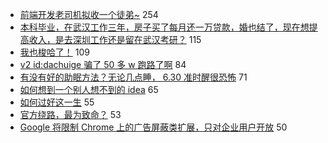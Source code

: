 - [前端开发老司机拟收一个徒弟~](https://www.v2ex.com/t/569069) 254
- [本科毕业，在武汉工作三年，房子买了每月还一万贷款，婚也结了，现在想提高收入，是去深圳工作还是留在武汉考研？](https://www.v2ex.com/t/568990) 115
- [我也梭哈了！](https://www.v2ex.com/t/568954) 109
- [v2 id:dachuige 骗了 50 多 w 跑路了啊](https://www.v2ex.com/t/569070) 84
- [有没有好的助眠方法？无论几点睡， 6.30 准时醒很恐怖](https://www.v2ex.com/t/568956) 71
- [如何想到一个别人想不到的 idea](https://www.v2ex.com/t/568972) 65
- [如何过好这一生](https://www.v2ex.com/t/569049) 55
- [官方绕路，最为致命？](https://www.v2ex.com/t/569028) 53
- [Google 将限制 Chrome 上的广告屏蔽类扩展，只对企业用户开放](https://www.v2ex.com/t/569209) 50
